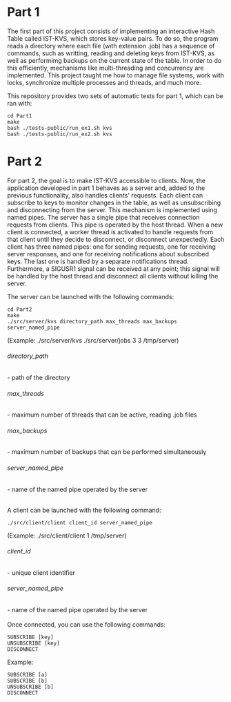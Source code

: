 <h1>Part 1</h1>

The first part of this project consists of implementing an interactive Hash Table called IST-KVS, which stores key-value pairs. To do so, the program reads a directory where each file (with extension .job) has a sequence of commands, such as writting, reading and deleting keys from IST-KVS, as well as performimg backups on the current state of the table. In order to do this efficiently, mechanisms like multi-threading and concurrency are implemented. This project taught me how to manage file systems, work with locks, synchronize multiple processes and threads, and much more.

This repository provides two sets of automatic tests for part 1, which can be ran with:

```
cd Part1
make
bash ./tests-public/run_ex1.sh kvs
bash ./tests-public/run_ex2.sh kvs
```

<h1>Part 2</h1>

For part 2, the goal is to make IST-KVS accessible to clients. Now, the application developed in part 1 behaves as a server and, added to the previous functionality, also handles clients' requests. Each client can subscribe to keys to monitor changes in the table, as well as unsubscribing and disconnecting from the server. This mechanism is implemented using named pipes. The server has a single pipe that receives connection requests from clients. This pipe is operated by the host thread. When a new client is connected, a worker thread is activated to handle requests from that client until they decide to disconnect, or disconnect unexpectedly. Each client has three named pipes: one for sending requests, one for receiving server responses, and one for receiving notifications about subscribed keys. The last one is handled by a separate notifications thread. Furthermore, a SIGUSR1 signal can be received at any point; this signal will be handled by the host thread and disconnect all clients without killing the server.

The server can be launched with the following commands: 

```
cd Part2
make
./src/server/kvs directory_path max_threads max_backups server_named_pipe
```
(Example: ./src/server/kvs ./src/server/jobs 3 3 /tmp/server)

<h6>directory_path</h6> - path of the directory
<br/>
<h6>max_threads</h6> - maximum number of threads that can be active, reading .job files
<br/>
<h6>max_backups</h6> - maximum number of backups that can be performed simultaneously
<br/>
<h6>server_named_pipe</h6> - name of the named pipe operated by the server
<br/>
<br/>

A client can be launched with the following command:

```
./src/client/client client_id server_named_pipe
```
(Example: ./src/client/client 1 /tmp/server)

<h6>client_id</h6> - unique client identifier
<br/>
<h6>server_named_pipe</h6> - name of the named pipe operated by the server
<br>
<br/>
Once connected, you can use the following commands:

```
SUBSCRIBE [key]
UNSUBSCRIBE [key]
DISCONNECT
```

Example:

```
SUBSCRIBE [a]
SUBSCRIBE [b]
UNSUBSCRIBE [b]
DISCONNECT
```
